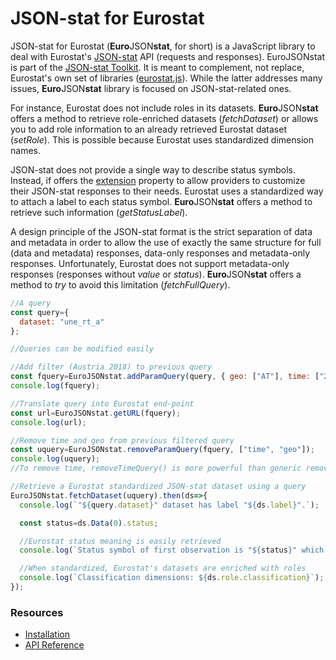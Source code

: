 # JSON-stat for Eurostat

JSON-stat for Eurostat (**Euro**JSON**stat**, for short) is a JavaScript library to deal with Eurostat's [JSON-stat](https://json-stat.org/format/) API (requests and responses). EuroJSONstat is part of the [JSON-stat Toolkit](https://json-stat.com). It is meant to complement, not replace, Eurostat's own set of libraries ([eurostat.js](https://github.com/eurostat/eurostat.js)). While the latter addresses many issues, **Euro**JSON**stat** library is focused on JSON-stat-related ones.

For instance, Eurostat does not include roles in its datasets. **Euro**JSON**stat** offers a method to retrieve role-enriched datasets (*fetchDataset*) or allows you to add role information to an already retrieved Eurostat dataset (*setRole*). This is possible because Eurostat uses standardized dimension names.

JSON-stat does not provide a single way to describe status symbols. Instead, if offers the [extension](https://json-stat.org/format/#extension) property to allow providers to customize their JSON-stat responses to their needs. Eurostat uses a standardized way to attach a label to each status symbol. **Euro**JSON**stat** offers a method to retrieve such information (*getStatusLabel*).

A design principle of the JSON-stat format is the strict separation of data and metadata in order to allow the use of exactly the same structure for full (data and metadata) responses, data-only responses and metadata-only responses. Unfortunately, Eurostat does not support metadata-only responses (responses without *value* or *status*). **Euro**JSON**stat** offers a method to *try* to avoid this limitation (*fetchFullQuery*).

```js
//A query
const query={
  dataset: "une_rt_a"
};

//Queries can be modified easily

//Add filter (Austria 2018) to previous query
const fquery=EuroJSONstat.addParamQuery(query, { geo: ["AT"], time: ["2018"] });
console.log(fquery);

//Translate query into Eurostat end-point
const url=EuroJSONstat.getURL(fquery);
console.log(url);

//Remove time and geo from previous filtered query
const uquery=EuroJSONstat.removeParamQuery(fquery, ["time", "geo"]);
console.log(uquery);
//To remove time, removeTimeQuery() is more powerful than generic removeParamQuery()

//Retrieve a Eurostat standardized JSON-stat dataset using a query
EuroJSONstat.fetchDataset(uquery).then(ds=>{
  console.log(`"${query.dataset}" dataset has label "${ds.label}".`);

  const status=ds.Data(0).status;

  //Eurostat status meaning is easily retrieved
  console.log(`Status symbol of first observation is "${status}" which means "${EuroJSONstat.getStatusLabel(ds, status)}".`);

  //When standardized, Eurostat's datasets are enriched with roles
  console.log(`Classification dimensions: ${ds.role.classification}`);
});
```

### Resources

* [Installation](https://github.com/badosa/JSON-stat/blob/master/euro/docs/install.md)
* [API Reference](https://github.com/badosa/JSON-stat/blob/master/euro/docs/api.md)
